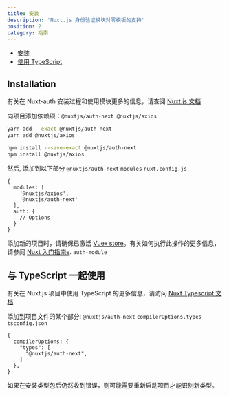 ```yaml
---
title: 安装
description: 'Nuxt.js 身份验证模块对零模板的支持'
position: 2
category: 指南
---
```


- [安装](#installation)
- [使用 TypeScript](#using-with-typescript)

## Installation

<alert type="info">

有关在 Nuxt-auth 安装过程和使用模块更多的信息，请查阅 [Nuxt.js 文档](https://nuxtjs.org/guides/configuration-glossary/configuration-modules)

</alert>

向项目添加依赖项：`@nuxtjs/auth-next @nuxtjs/axios`

<code-group>
  <code-block label="yarn" active>

```bash
yarn add --exact @nuxtjs/auth-next
yarn add @nuxtjs/axios
```

  </code-block>
  <code-block label="npm">

```bash
npm install --save-exact @nuxtjs/auth-next
npm install @nuxtjs/axios
```

  </code-block>
</code-group>

然后, 添加到以下部分 `@nuxtjs/auth-next` `modules` `nuxt.config.js`

```js{}[nuxt.config.js]
{
  modules: [
    '@nuxtjs/axios',
    '@nuxtjs/auth-next'
  ],
  auth: {
    // Options
  }
}
```

<alert type="warning">

添加新的项目时，请确保已激活 [Vuex store](https://nuxtjs.org/docs/directory-structure/store#activate-the-store)。有关如何执行此操作的更多信息，请参阅 [Nuxt 入门指南e](https://nuxtjs.org/docs/directory-structure/store). `auth-module`

</alert>

## 与 TypeScript 一起使用
<alert type="info">

有关在 Nuxt.js 项目中使用 TypeScript 的更多信息，请访问 [Nuxt Typescript 文档](https://typescript.nuxtjs.org/).

</alert>

添加到项目文件的某个部分: `@nuxtjs/auth-next` `compilerOptions.types` `tsconfig.json`

```json{}[tsconfig.json]
{
  compilerOptions: {
    "types": [
      "@nuxtjs/auth-next",
    ]
  },
}
```

<alert type="warning">

如果在安装类型包后仍然收到错误，则可能需要重新启动项目才能识别新类型。

</alert>
